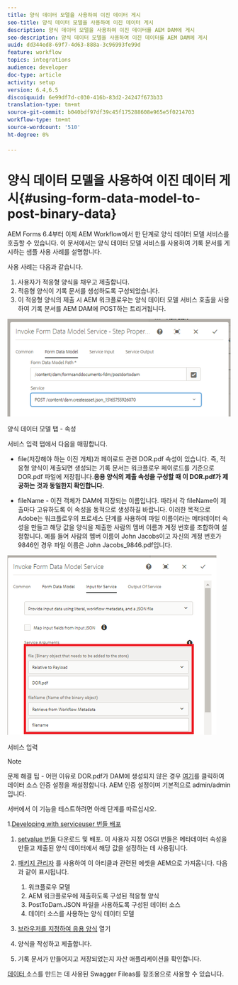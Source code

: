 ```yaml
---
title: 양식 데이터 모델을 사용하여 이진 데이터 게시
seo-title: 양식 데이터 모델을 사용하여 이진 데이터 게시
description: 양식 데이터 모델을 사용하여 이진 데이터를 AEM DAM에 게시
seo-description: 양식 데이터 모델을 사용하여 이진 데이터를 AEM DAM에 게시
uuid: dd344ed8-69f7-4d63-888a-3c96993fe99d
feature: workflow
topics: integrations
audience: developer
doc-type: article
activity: setup
version: 6.4,6.5
discoiquuid: 6e99df7d-c030-416b-83d2-24247f673b33
translation-type: tm+mt
source-git-commit: b040bdf97df39c45f175288608e965e5f0214703
workflow-type: tm+mt
source-wordcount: '510'
ht-degree: 0%

---
```



# 양식 데이터 모델을 사용하여 이진 데이터 게시{#using-form-data-model-to-post-binary-data}

AEM Forms 6.4부터 이제 AEM Workflow에서 한 단계로 양식 데이터 모델 서비스를 호출할 수 있습니다. 이 문서에서는 양식 데이터 모델 서비스를 사용하여 기록 문서를 게시하는 샘플 사용 사례를 설명합니다.

사용 사례는 다음과 같습니다.

1. 사용자가 적응형 양식을 채우고 제출합니다.
1. 적응형 양식이 기록 문서를 생성하도록 구성되었습니다.
1. 이 적응형 양식의 제출 시 AEM 워크플로우는 양식 데이터 모델 서비스 호출을 사용하여 기록 문서를 AEM DAM에 POST하는 트리거됩니다.

![posttodam](assets/posttodamshot1.png)

양식 데이터 모델 탭 - 속성

서비스 입력 탭에서 다음을 매핑합니다.

* file(저장해야 하는 이진 개체)과 페이로드 관련 DOR.pdf 속성이 있습니다. 즉, 적응형 양식이 제출되면 생성되는 기록 문서는 워크플로우 페이로드를 기준으로 DOR.pdf 파일에 저장됩니다.**응용 양식의 제출 속성을 구성할 때 이 DOR.pdf가 제공하는 것과 동일한지 확인합니다.**

* fileName - 이진 객체가 DAM에 저장되는 이름입니다. 따라서 각 fileName이 제출마다 고유하도록 이 속성을 동적으로 생성하길 바랍니다. 이러한 목적으로 Adobe는 워크플로우의 프로세스 단계를 사용하여 파일 이름이라는 메타데이터 속성을 만들고 해당 값을 양식을 제출한 사람의 멤버 이름과 계정 번호를 조합하여 설정합니다. 예를 들어 사람의 멤버 이름이 John Jacobs이고 자신의 계정 번호가 9846인 경우 파일 이름은 John Jacobs_9846.pdf입니다.

![fdmserviceinput](assets/fdminputservice.png)

서비스 입력

>[!NOTE]
>
>문제 해결 팁 - 어떤 이유로 DOR.pdf가 DAM에 생성되지 않은 경우 [여기](http://localhost:4502/mnt/overlay/fd/fdm/gui/components/admin/fdmcloudservice/properties.html?item=%2Fconf%2Fglobal%2Fsettings%2Fcloudconfigs%2Ffdm%2Fpostdortodam)를 클릭하여 데이터 소스 인증 설정을 재설정합니다. AEM 인증 설정이며 기본적으로 admin/admin입니다.

서버에서 이 기능을 테스트하려면 아래 단계를 따르십시오.

1.[Developing with serviceuser 번들 배포](/help/forms/assets/common-osgi-bundles/DevelopingWithServiceUser.jar)

1. [setvalue 번들](/help/forms/assets/common-osgi-bundles/SetValueApp.core-1.0-SNAPSHOT.jar) 다운로드 및 배포. 이 사용자 지정 OSGI 번들은 메타데이터 속성을 만들고 제출된 양식 데이터에서 해당 값을 설정하는 데 사용됩니다.

1. [패키지 관리자](assets/postdortodam.zip) 를 사용하여 이 아티클과 관련된 에셋을 AEM으로 가져옵니다. 다음과 같이 표시됩니다.

   1. 워크플로우 모델
   1. AEM 워크플로우에 제출하도록 구성된 적응형 양식
   1. PostToDam.JSON 파일을 사용하도록 구성된 데이터 소스
   1. 데이터 소스를 사용하는 양식 데이터 모델

1. [브라우저를 지정하여 응용 양식](http://localhost:4502/content/dam/formsanddocuments/helpx/timeoffrequestform/jcr:content?wcmmode=disabled) 열기
1. 양식을 작성하고 제출합니다.
1. 기록 문서가 만들어지고 저장되었는지 자산 애플리케이션을 확인합니다.


[데이터 ](http://localhost:4502/conf/global/settings/cloudconfigs/fdm/postdortodam/jcr:content/swaggerFile) 소스를 만드는 데 사용된 Swagger Fileas를 참조용으로 사용할 수 있습니다.
